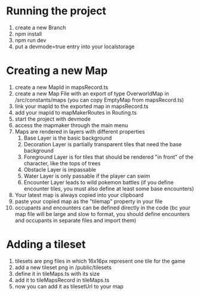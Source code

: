 # Running the project

1. create a new Branch
2. npm install
3. npm run dev
4. put a devmode=true entry into your localstorage

# Creating a new Map

1. create a new MapId in mapsRecord.ts
2. create a new Map File with an export of type OverworldMap in /src/constants/maps (you can copy EmptyMap from mapsRecord.ts)
3. link your mapId to the exported map in mapsRecord.ts
4. add your mapId to mapMakerRoutes in Routing.ts
5. start the project with devmode
6. access the mapmaker through the main menu
7. Maps are rendered in layers with different properties
   1. Base Layer is the basic background
   2. Decoration Layer is partially transparent tiles that need the base background
   3. Foreground Layer is for tiles that should be rendered "in front" of the character, like the tops of trees
   4. Obstacle Layer is impassable
   5. Water Layer is only passable if the player can swim
   6. Encounter Layer leads to wild pokemon battles (if you define encounter tiles, you must also define at least some base encounters)
8. Your latest map is always copied into your clipboard
9. paste your copied map as the "tilemap" property in your file
10. occupants and encounters can be defined directly in the code (bc your map file will be large and slow to format, you should define encounters and occupants in separate files and import them)

# Adding a tileset

1. tilesets are png files in which 16x16px represent one tile for the game
2. add a new tileset png in /public/tilesets
3. define it in tileMaps.ts with its size
4. add it to tileMapsRecord in tileMaps.ts
5. now you can add it as tilesetUrl to your map
